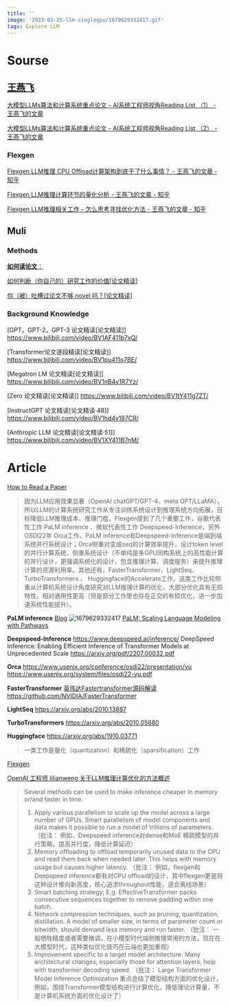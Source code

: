 ```yaml
---
title: ''
image: '2023-03-25-llm-singlegpu/1679629332417.gif'
tags: Explore LLM
---
```


<!--more-->


# Sourse

## [王燕飞](https://www.zhihu.com/people/nono-nono-66/posts)

[大模型LLMs算法和计算系统重点论文 - AI系统工程师视角Reading List （1） - 王燕飞的文章](https://zhuanlan.zhihu.com/p/608268806)

[大模型LLMs算法和计算系统重点论文 - AI系统工程师视角Reading List （2） - 王燕飞的文章](https://zhuanlan.zhihu.com/p/616200081)

### Flexgen

[Flexgen LLM推理 CPU Offload计算架构到底干了什么事情？ - 王燕飞的文章 - 知乎](https://zhuanlan.zhihu.com/p/615021309)

[Flexgen LLM推理计算环节的量化分析 - 王燕飞的文章 - 知乎](https://zhuanlan.zhihu.com/p/615327112)

[Flexgen LLM推理相关工作 - 怎么思考寻找优化方法 - 王燕飞的文章 - 知乎](https://zhuanlan.zhihu.com/p/615328081)


## Muli

### Methods

[**如何读论文**：](https://www.bilibili.com/video/BV1H44y1t75x/)

[如何判断（你自己的）研究工作的价值[论文精读]](https://www.bilibili.com/video/BV1oL411c7Us/)

[你（被）吐槽过论文不够 novel 吗？[论文精读]](https://www.bilibili.com/video/BV1ea41127Bq/)

### Background Knowledge

[GPT，GPT-2，GPT-3 论文精读[论文精读]] https://www.bilibili.com/video/BV1AF411b7xQ/

[Transformer论文逐段精读[论文精读]] https://www.bilibili.com/video/BV1pu411o7BE/

[Megatron LM 论文精读[论文精读]] https://www.bilibili.com/video/BV1nB4y1R7Yz/

[Zero 论文精读[论文精读]] https://www.bilibili.com/video/BV1tY411g7ZT/

[InstructGPT 论文精读[论文精读·48]] https://www.bilibili.com/video/BV1hd4y187CR/

[Anthropic LLM 论文精读[论文精读·51]] https://www.bilibili.com/video/BV1XY411B7nM/

# **Article**

[How to Read a Paper](https://web.stanford.edu/class/ee384m/Handouts/HowtoReadPaper.pdf)

> 因为LLM应用效果显著（OpenAI chatGPT/GPT-4、meta OPT/LLaMA），所以LLM的计算系统研究工作从专注训练系统设计到推理系统方向拓展，目标降低LLM推理成本、推理门槛，Flexgen提到了几个重要工作，谷歌代表性工作 PaLM inference 、微软代表性工作   Deepspeed-Inference，另外OSDI22年 Orca工作。PaLM inference和Deepspeed-Inference是端到端系统并行系统设计；Orca侧重对变成seq的计算效率提升，设计token level的并行计算系统，侧重系统设计（不单纯是多GPU同构系统上的高性能计算的并行设计，更强调系统化的设计，包含推理计算、调度服务）来提升推理计算的资源利用率。其他还有，FasterTransformer、LightSeq、TurboTransformers 、  Huggingface的Accelerate工作。这类工作比较侧重从计算机系统设计角度研究对LLM推理计算的优化，大部分优化具有无损特性，相对通用性更高（但是部分工作里也存在正交的有损优化，进一步加速系统性能提升）。

**PaLM inference**
[Blog](https://ai.googleblog.com/2022/04/pathways-language-model-palm-scaling-to.html)
![1679629332417](../images/2023-03-25-llm-singlegpu/1679629332417.gif)
[PaLM: Scaling Language Modeling with Pathways](https://arxiv.org/pdf/2204.02311.pdf)

**Deepspeed-Inference**
https://www.deepspeed.ai/inference/
DeepSpeed Inference: Enabling Efficient Inference
of Transformer Models at Unprecedented Scale
https://arxiv.org/pdf/2207.00032.pdf

**Orca**
https://www.usenix.org/conference/osdi22/presentation/yu
https://www.usenix.org/system/files/osdi22-yu.pdf


**FasterTransformer**
[英伟达Fastertransformer源码解读](https://zhuanlan.zhihu.com/p/79528308)
https://github.com/NVIDIA/FasterTransformer


**LightSeq**
https://arxiv.org/abs/2010.13887

**TurboTransformers**
https://arxiv.org/abs/2010.05680


**Huggingface**
https://arxiv.org/abs/1910.03771


> 一类工作是量化（quantization）和稀疏化（sparsification）工作

[Flexgen](https://arxiv.org/pdf/2303.06865.pdf)

[OpenAI 工程师 lilianweng 关于LLM推理计算优化的方法概述](https://lilianweng.github.io/posts/2023-01-10-inference-optimization/)


> Several methods can be used to make inference cheaper in memory or/and faster in time.
> 1. Apply various parallelism to scale up the model across a large number of GPUs. Smart parallelism of model components and data makes it possible to run a model of trillions of parameters. （批注： 例如，Deepspeed inference对dense和MoE 稀疏模型的并行策略，提高并行度，降低计算延迟）
> 2. Memory offloading to offload temporarily unused data to the CPU and read them back when needed later. This helps with memory usage but causes higher latency. （批注： 例如，flexgen和Deepspeed inference都有对CPU offload的设计，其中flexgen更是将这种设计推向新高度，核心追求throughout性能，适合离线场景）
> 3. Smart batching strategy; E.g. EffectiveTransformer packs consecutive sequences together to remove padding within one batch.
> 4. Network compression techniques, such as pruning, quantization, distillation. A model of smaller size, in terms of parameter count or bitwidth, should demand less memory and run faster. （批注： 一般牺牲精度或者需要微调，在小模型时代端侧推理常用的方法，现在在大模型时代，这种类似优化技巧在云端也更加重视）
> 5. Improvement specific to a target model architecture. Many architectural changes, especially those for attention layers, help with transformer decoding speed. （批注： Large Transformer Model Inference Optimization 重点总结了模型结构方面的优化设计，例如，围绕Transformer模型结构进行计算优化，降低理论计算量，不是计算机系统方面的优化设计了）

